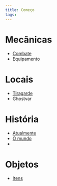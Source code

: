 ```yaml
---
title: Começo
tags:
---
```

# Mecânicas
- [Combate](Combate.md)
- Equipamento
# Locais
- [Tiragarde](Tiragarde.md)
- Ghostvar
# História
- [Atualmente](Atualmente.md)
- [O mundo](O%20mundo.md)
- 
# Objetos
- [Itens](Itens.md)